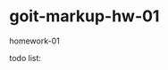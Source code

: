 # goit-markup-hw-01
homework-01

todo list:
<!--
•	Utwórz repozytorium goit-markup-hw-01.
•	Wykorzystaj tylko znaczniki HTML do wykonania zadania domowego #1, bez stylów CSS.
•	Skonfiguruj GitHub Pages i dodaj link do aktywnej strony do nagłówka repozytorium GitHub.
Kryteria akceptacji projektu przez mentora
Projekt
«A1» Główny plik HTML ma nazwę index.html.
«A2» W katalogu głównym projektu znajduje się folder images z obrazami.
«A3» W nazwach plików nie ma wielkich liter, spacji i transliteracji, a jedynie litery i słowa w języku angielskim.
«A4» Kod źródłowy jest sformatowany za pomocą Prettier.
«A5» Wszystkie obrazy i zawartość tekstowa są z układu.
«A6» Wszystkie zdjęcia są optymalizowane przy użyciu squoosh.
«A7» Kod jest napisany zgodnie z tutorialem.
Znaczniki HTML
«B1» Znaczniki HTML strony Studio są wpisywane w pliku index.html.
«B2» Wykonane są znaczniki HTML wszystkich elementów układu.
«B3» Tagi są używane zgodnie z ich znaczeniem semantycznym.
«B4» HTML jest weryfikowany przez walidator bez błędów.
«B5» Znaczniki HTML zawierają tagi do podkreślania głównej struktury strony: <header>, <main> i <footer>.
«B6» Logo w <header> i stopce to link z tekstem, a nie obraz.
«B7» Tag <nav> został użyty raz na stronie - w <header>.
«B8» Kontakty w <header> (poczta i telefon) znajdują się poza tagiem <nav>.
«B9» Tag <h1> został użyty jeden raz na stronie
«B10» Element z tekstem "Zamów usługę" - to przycisk z type="button".
«B11» Nagłówki sekcji są oznaczone tagiem <h2>.
«B12» Tagi <img> mają atrybuty wymiarów, co najmniej width i height.
«B13» Tagi <img> mają atrybut alt, który jest wypełniony krótkim opisem tego, co jest pokazane na obrazku.
«B14» Obrazy wyeksportowane z układu w formacie jpg.
«B15» Grupy elementów tego samego typu są gromadzone na listach <ul>.
«B16» Tag <address> został użyty tylko w stopce.
-->

